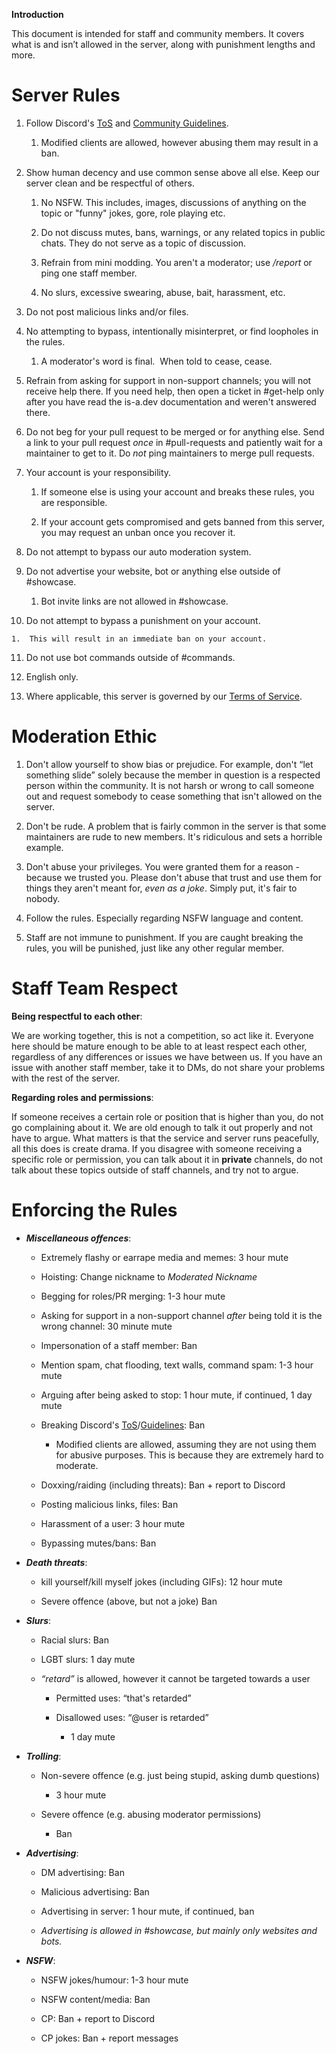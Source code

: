 **Introduction**

This document is intended for staff and community members. It covers what is and isn’t allowed in the server, along with punishment lengths and more.

**Server Rules**
================

1.  Follow Discord's [ToS](https://discord.com/terms) and [Community Guidelines](https://discord.com/guidelines).
    
    1.  Modified clients are allowed, however abusing them may result in a ban.
        
2.  Show human decency and use common sense above all else. Keep our server clean and be respectful of others.
    
    1.  No NSFW. This includes, images, discussions of anything on the topic or "funny" jokes, gore, role playing etc.
        
    2.  Do not discuss mutes, bans, warnings, or any related topics in public chats. They do not serve as a topic of discussion.
        
    3.  Refrain from mini modding. You aren't a moderator; use _/report_ or ping one staff member.
        
    4.  No slurs, excessive swearing, abuse, bait, harassment, etc.
        
3.  Do not post malicious links and/or files.
    
4.  No attempting to bypass, intentionally misinterpret, or find loopholes in the rules.
    
    1.  A moderator's word is final.  When told to cease, cease.
        
5.  Refrain from asking for support in non-support channels; you will not receive help there. If you need help, then open a ticket in #⁠get-help only after you have read the is-a.dev documentation and weren't answered there.
    
6.  Do not beg for your pull request to be merged or for anything else. Send a link to your pull request _once_ in #pull-requests and patiently wait for a maintainer to get to it. Do _not_ ping maintainers to merge pull requests.
    
7.  Your account is your responsibility.
    
    1.  If someone else is using your account and breaks these rules, you are responsible.
        
    2.  If your account gets compromised and gets banned from this server, you may request an unban once you recover it.
        
8.  Do not attempt to bypass our auto moderation system.
    
9.  Do not advertise your website, bot or anything else outside of #showcase.
    
    1.  Bot invite links are not allowed in #showcase.
        
10.  Do not attempt to bypass a punishment on your account.
    
    1.  This will result in an immediate ban on your account.
        
11.  Do not use bot commands outside of #commands.
    
12.  English only.
    
13.  Where applicable, this server is governed by our [Terms of Service](https://is-a.dev/terms).
    

**Moderation Ethic**
====================

1.  Don't allow yourself to show bias or prejudice. For example, don't “let something slide” solely because the member in question is a respected person within the community. It is not harsh or wrong to call someone out and request somebody to cease something that isn't allowed on the server.
    
2.  Don't be rude. A problem that is fairly common in the server is that some maintainers are rude to new members. It's ridiculous and sets a horrible example.
    
3.  Don't abuse your privileges. You were granted them for a reason - because we trusted you. Please don't abuse that trust and use them for things they aren't meant for, _even as a joke_. Simply put, it's fair to nobody.
    
4.  Follow the rules. Especially regarding NSFW language and content.
    
5.  Staff are not immune to punishment. If you are caught breaking the rules, you will be punished, just like any other regular member.
    

**Staff Team Respect**
======================

**Being respectful to each other**:

We are working together, this is not a competition, so act like it. Everyone here should be mature enough to be able to at least respect each other, regardless of any differences or issues we have between us. If you have an issue with another staff member, take it to DMs, do not share your problems with the rest of the server.

**Regarding roles and permissions**:

If someone receives a certain role or position that is higher than you, do not go complaining about it. We are old enough to talk it out properly and not have to argue. What matters is that the service and server runs peacefully, all this does is create drama. If you disagree with someone receiving a specific role or permission, you can talk about it in **private** channels, do not talk about these topics outside of staff channels, and try not to argue.

**Enforcing the Rules**
=======================

*   _**Miscellaneous offences**_:
    
    *   Extremely flashy or earrape media and memes: 3 hour mute
        
    *   Hoisting: Change nickname to _Moderated Nickname_
        
    *   Begging for roles/PR merging: 1-3 hour mute
        
    *   Asking for support in a non-support channel _after_ being told it is the wrong channel: 30 minute mute
        
    *   Impersonation of a staff member: Ban
        
    *   Mention spam, chat flooding, text walls, command spam: 1-3 hour mute
        
    *   Arguing after being asked to stop: 1 hour mute, if continued, 1 day mute
        
    *   Breaking Discord's [ToS](https://discord.com/terms)/[Guidelines](https://discord.com/guidelines): Ban
        
        *   Modified clients are allowed, assuming they are not using them for abusive purposes. This is because they are extremely hard to moderate.
            
    *   Doxxing/raiding (including threats): Ban + report to Discord
        
    *   Posting malicious links, files: Ban
        
    *   Harassment of a user: 3 hour mute
        
    *   Bypassing mutes/bans: Ban
        
*   _**Death threats**_:
    
    *   kill yourself/kill myself jokes (including GIFs): 12 hour mute
        
    *   Severe offence (above, but not a joke) Ban
        
*   _**Slurs**_:
    
    *   Racial slurs: Ban
        
    *   LGBT slurs: 1 day mute
        
    *   _“retard”_ is allowed, however it cannot be targeted towards a user
        
        *   Permitted uses: “that's retarded”
            
        *   Disallowed uses: “@user is retarded”
            
            *   1 day mute
                
*   _**Trolling**_:
    
    *   Non-severe offence (e.g. just being stupid, asking dumb questions)
        
        *   3 hour mute
            
    *   Severe offence (e.g. abusing moderator permissions)
        
        *   Ban
            
*   _**Advertising**_:
    
    *   DM advertising: Ban
        
    *   Malicious advertising: Ban
        
    *   Advertising in server: 1 hour mute, if continued, ban
        
    *   _Advertising is allowed in #showcase, but mainly only websites and bots._
        
*   _**NSFW**_:
    
    *   NSFW jokes/humour: 1-3 hour mute
        
    *   NSFW content/media: Ban
        
    *   CP: Ban + report to Discord
        
    *   CP jokes: Ban + report messages